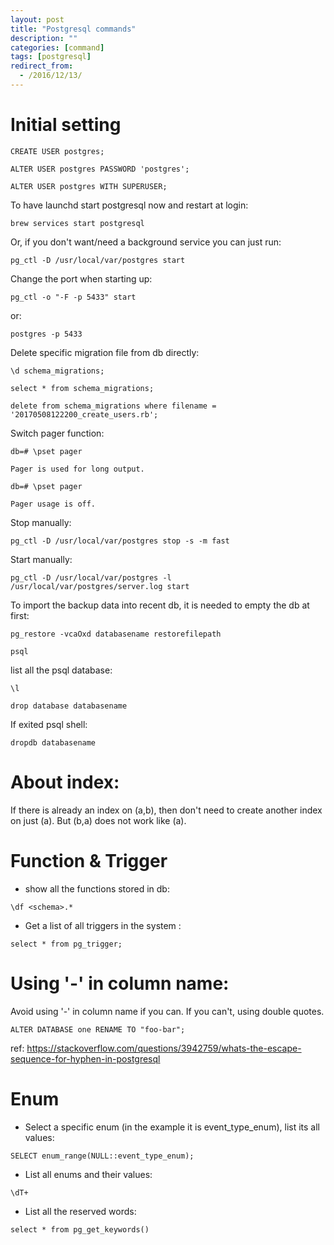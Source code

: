 ```yaml
---
layout: post
title: "Postgresql commands"
description: ""
categories: [command]
tags: [postgresql]
redirect_from:
  - /2016/12/13/
---
```

# Initial setting
~~~
CREATE USER postgres;

ALTER USER postgres PASSWORD 'postgres';

ALTER USER postgres WITH SUPERUSER;
~~~
To have launchd start postgresql now and restart at login:
~~~
brew services start postgresql
~~~
Or, if you don't want/need a background service you can just run:
~~~
pg_ctl -D /usr/local/var/postgres start
~~~

Change the port when starting up:
~~~
pg_ctl -o "-F -p 5433" start
~~~
or:
~~~
postgres -p 5433
~~~

Delete specific migration file from db directly:
~~~
\d schema_migrations;

select * from schema_migrations;

delete from schema_migrations where filename = '20170508122200_create_users.rb';
~~~

Switch pager function:
~~~
db=# \pset pager

Pager is used for long output.

db=# \pset pager

Pager usage is off.
~~~

Stop manually:
~~~
pg_ctl -D /usr/local/var/postgres stop -s -m fast
~~~

Start manually:
~~~
pg_ctl -D /usr/local/var/postgres -l /usr/local/var/postgres/server.log start
~~~

To import the backup data into recent db, it is needed to empty the db at first:
~~~
pg_restore -vcaOxd databasename restorefilepath

psql
~~~

list all the psql database:
~~~
\l   
~~~
~~~
drop database databasename
~~~

If exited psql shell:
~~~
dropdb databasename
~~~

# About index:
If there is already an index on (a,b), then don't need to create another index on just (a). But (b,a) does not work like (a).

# Function & Trigger
- show all the functions stored in db:
~~~
\df <schema>.* 
~~~
- Get a list of all triggers in the system :
~~~
select * from pg_trigger;
~~~

# Using '-' in column name:

Avoid using '-' in column name if you can. If you can't, using double quotes.
~~~
ALTER DATABASE one RENAME TO "foo-bar";
~~~
ref: https://stackoverflow.com/questions/3942759/whats-the-escape-sequence-for-hyphen-in-postgresql

# Enum
- Select a specific enum (in the example it is event_type_enum), list its all values:
~~~
SELECT enum_range(NULL::event_type_enum);
~~~

- List all enums and their values:
~~~
\dT+
~~~

- List all the reserved words:
~~~
select * from pg_get_keywords()
~~~


